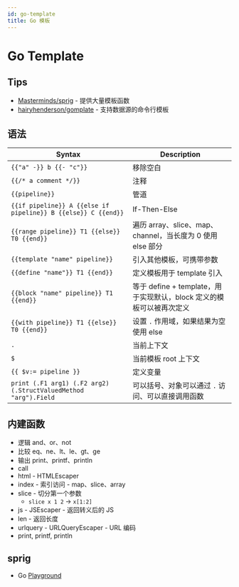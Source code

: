 ```yaml
---
id: go-template
title: Go 模板
---
```


# Go Template

## Tips

- [Masterminds/sprig](https://github.com/Masterminds/sprig) - 提供大量模板函数
- [hairyhenderson/gomplate](https://github.com/hairyhenderson/gomplate) - 支持数据源的命令行模板

## 语法

| Syntax                                                          | Description                                                          |
| --------------------------------------------------------------- | -------------------------------------------------------------------- |
| `{{"a" -}} b {{- "c"}}`                                         | 移除空白                                                             |
| `{{/* a comment */}}`                                           | 注释                                                                 |
| `{{pipeline}}`                                                  | 管道                                                                 |
| `{{if pipeline}} A {{else if pipeline}} B {{else}} C {{end}}`   | If-Then-Else                                                         |
| `{{range pipeline}} T1 {{else}} T0 {{end}}`                     | 遍历 array、slice、map、channel，当长度为 0 使用 else 部分           |
| `{{template "name" pipeline}}`                                  | 引入其他模板，可携带参数                                             |
| `{{define "name"}} T1 {{end}}`                                  | 定义模板用于 template 引入                                           |
| `{{block "name" pipeline}} T1 {{end}}`                          | 等于 define + template，用于实现默认，block 定义的模板可以被再次定义 |
| `{{with pipeline}} T1 {{else}} T0 {{end}}`                      | 设置 `.` 作用域，如果结果为空使用 else                               |
| `.`                                                             | 当前上下文                                                           |
| `$`                                                             | 当前模板 root 上下文                                                 |
| `{{ $v:= pipeline }}`                                           | 定义变量                                                             |
| `print (.F1 arg1) (.F2 arg2) (.StructValuedMethod "arg").Field` | 可以括号、对象可以通过 `.` 访问、可以直接调用函数                    |

## 内建函数

- 逻辑 and、or、not
- 比较 eq、ne、lt、le、gt、ge
- 输出 print、printf、println
- call
- html - HTMLEscaper
- index - 索引访问 - map、slice、array
- slice - 切分第一个参数
  - `slice x 1 2` -> `x[1:2]`
- js - JSEscaper - 返回转义后的 JS
- len - 返回长度
- urlquery - URLQueryEscaper - URL 编码
- print, printf, println

## sprig

- Go [Playground](https://play.golang.org/p/bbQDtcGKWFf)
